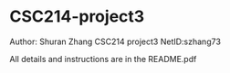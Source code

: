 # CSC214-project3
Author: Shuran Zhang
CSC214 project3
NetID:szhang73

All details and instructions are in the README.pdf
